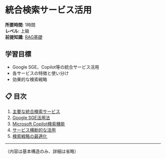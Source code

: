# 統合検索サービス活用

**所要時間**: 1時間  
**レベル**: 上級  
**前提知識**: [RAG基礎](19-rag-basics.md)

## 学習目標

- Google SGE、Copilot等の統合サービス活用
- 各サービスの特徴と使い分け
- 効果的な検索戦略

## 📋 目次

1. [主要な統合検索サービス](#主要な統合検索サービス)
2. [Google SGE活用法](#google-sge活用法)
3. [Microsoft Copilot検索機能](#microsoft-copilot検索機能)
4. [サービス横断的な活用](#サービス横断的な活用)
5. [検索戦略の最適化](#検索戦略の最適化)

---

（内容は基本構造のみ、詳細は省略）